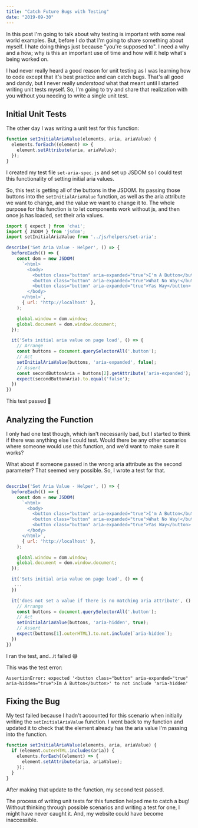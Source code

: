 ```yaml
---
title: "Catch Future Bugs with Testing"
date: "2019-09-30"
---
```


In this post I'm going to talk about why testing is important with some real world examples. But, before I do that I'm going to share something about myself. I hate doing things just because "you're supposed to". I need a why and a how; why is this an important use of time and how will it help what's being worked on. 

I had never really heard a good reason for unit testing as I was learning how to code except that it's best practice and can catch bugs. That's all good and dandy, but I never really _understood_ what that meant until I started writing unit tests myself. So, I'm going to try and share that realization with you without you needing to write a single unit test. 

## Initial Unit Tests
The other day I was writing a unit test for this function:

```js
function setInitialAriaValue(elements, aria, ariaValue) {
  elements.forEach((element) => {
    element.setAttribute(aria, ariaValue);
  });
}
```

I created my test file `set-aria-spec.js` and set up JSDOM so I could test this functionality of setting initial aria values.

So, this test is getting all of the buttons in the JSDOM. Its passing those buttons into the `setInitialAriaValue` function, as well as the aria attribute we want to change, and the value we want to change it to. The whole purpose for this function is to let components work without js, and then once js has loaded, set their aria values. 

```js
import { expect } from 'chai';
import { JSDOM } from 'jsdom';
import setInitialAriaValue from '../js/helpers/set-aria';

describe('Set Aria Value - Helper', () => {
  beforeEach(() => {
    const dom = new JSDOM(
      `<html>
        <body>
          <button class="button" aria-expanded="true">I'm A Button</button>
          <button class="button" aria-expanded="true">What No Way!</button>
          <button class="button" aria-expanded="true">Yas Way</button>
        </body>
      </html>`,
      { url: 'http://localhost' },
    );

    global.window = dom.window;
    global.document = dom.window.document;
  });

  it('Sets initial aria value on page load', () => {
    // Arrange
    const buttons = document.querySelectorAll('.button');
    // Act
    setInitialAriaValue(buttons, 'aria-expanded', false);
    // Assert
    const secondButtonAria = buttons[2].getAttribute('aria-expanded');
    expect(secondButtonAria).to.equal('false');
  })
})
```

This test passed 🎉

## Analyzing the Function
I only had one test though, which isn't necessarily bad, but I started to think if there was anything else I could test. Would there be any other scenarios where someone would use this function, and we'd want to make sure it works?

What about if someone passed in the wrong aria attribute as the second parameter? That seemed very possible. So, I wrote a test for that.

```js

describe('Set Aria Value - Helper', () => {
  beforeEach(() => {
    const dom = new JSDOM(
      `<html>
        <body>
          <button class="button" aria-expanded="true">I'm A Button</button>
          <button class="button" aria-expanded="true">What No Way!</button>
          <button class="button" aria-expanded="true">Yas Way</button>
        </body>
      </html>`,
      { url: 'http://localhost' },
    );

    global.window = dom.window;
    global.document = dom.window.document;
  });

  it('Sets initial aria value on page load', () => {
   ...
  })

  it('does not set a value if there is no matching aria attribute', () => {
    // Arrange
    const buttons = document.querySelectorAll('.button');
    // Act
    setInitialAriaValue(buttons, 'aria-hidden', true);
    // Assert
    expect(buttons[1].outerHTML).to.not.include(`aria-hidden`);
  })
})
```

I ran the test, and...it failed 😅

This was the test error:

```
AssertionError: expected '<button class="button" aria-expanded="true" aria-hidden="true">Im A Button</button>' to not include 'aria-hidden'
```

## Fixing the Bug
My test failed because I hadn't accounted for this scenario when initially writing the `setInitialAriaValue` function. I went back to my function and updated it to check that the element already has the aria value I'm passing into the function.

```js
function setInitialAriaValue(elements, aria, ariaValue) {
  if (element.outerHTML.includes(aria)) {
    elements.forEach((element) => {
      element.setAttribute(aria, ariaValue);
    });
  }
}
```

After making that update to the function, my second test passed.

The process of writing unit tests for this function helped me to catch a bug! Without thinking through possible scenarios and writing a test for one, I might have never caught it. And, my website could have become inaccessible.